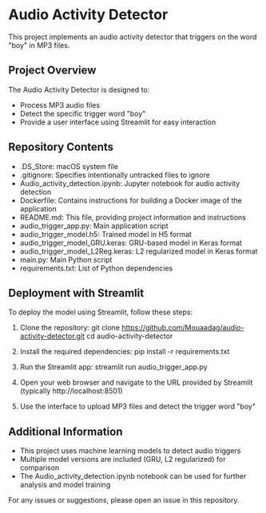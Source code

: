 # Audio Activity Detector

This project implements an audio activity detector that triggers on the word "boy" in MP3 files.

## Project Overview

The Audio Activity Detector is designed to:
- Process MP3 audio files
- Detect the specific trigger word "boy"
- Provide a user interface using Streamlit for easy interaction

## Repository Contents

- .DS_Store: macOS system file
- .gitignore: Specifies intentionally untracked files to ignore
- Audio_activity_detection.ipynb: Jupyter notebook for audio activity detection
- Dockerfile: Contains instructions for building a Docker image of the application
- README.md: This file, providing project information and instructions
- audio_trigger_app.py: Main application script
- audio_trigger_model.h5: Trained model in H5 format
- audio_trigger_model_GRU.keras: GRU-based model in Keras format
- audio_trigger_model_L2Reg.keras: L2 regularized model in Keras format
- main.py: Main Python script
- requirements.txt: List of Python dependencies

## Deployment with Streamlit

To deploy the model using Streamlit, follow these steps:

1. Clone the repository:
   git clone https://github.com/Mouaadag/audio-activity-detector.git
   cd audio-activity-detector

2. Install the required dependencies:
   pip install -r requirements.txt

3. Run the Streamlit app:
   streamlit run audio_trigger_app.py

4. Open your web browser and navigate to the URL provided by Streamlit (typically http://localhost:8501)

5. Use the interface to upload MP3 files and detect the trigger word "boy"

## Additional Information

- This project uses machine learning models to detect audio triggers
- Multiple model versions are included (GRU, L2 regularized) for comparison
- The Audio_activity_detection.ipynb notebook can be used for further analysis and model training

For any issues or suggestions, please open an issue in this repository.
